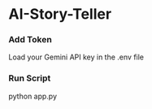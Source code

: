 # AI-Story-Teller

### Add Token
Load your Gemini API key in the .env file

### Run Script
python app.py

